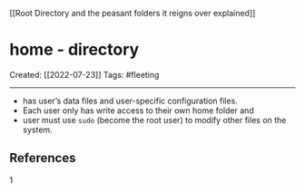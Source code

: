 [[Root Directory and the peasant folders it reigns over explained]]

# home - directory
Created:  [[2022-07-23]]
Tags: #fleeting 

---
- has user’s data files and user-specific configuration files.
- Each user only has write access to their own home folder and 
- user must use `sudo` (become the root user) to modify other files on the system.












## References
1